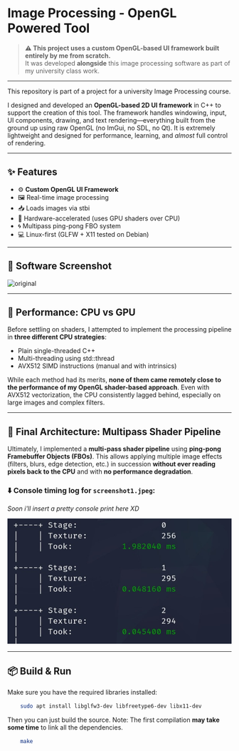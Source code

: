 # Image Processing - OpenGL Powered Tool

> **⚠️ This project uses a custom OpenGL-based UI framework built entirely by me from scratch.**  
> It was developed **alongside** this image processing software as part of my university class work.

---

This repository is part of a project for a university Image Processing course.

I designed and developed an **OpenGL-based 2D UI framework** in C++ to support the creation of this tool. The framework handles windowing, input, UI components, drawing, and text rendering—everything built from the ground up using raw OpenGL (no ImGui, no SDL, no Qt). It is extremely lightweight and designed for performance, learning, and *almost* full control of rendering.

---

## ✨ Features

- ⚙️ **Custom OpenGL UI Framework**
- 🖼️ Real-time image processing
- 📥 Loads images via stbi
- 💨 Hardware-accelerated (uses GPU shaders over CPU)
- 🌀 Multipass ping-pong FBO system
- 💻 Linux-first (GLFW + X11 tested on Debian)

---

## 🧪 Software Screenshot

![original](images/screenshot1.jpeg)

---

## 🚀 Performance: CPU vs GPU

Before settling on shaders, I attempted to implement the processing pipeline in **three different CPU strategies**:

- Plain single-threaded C++
- Multi-threading using std::thread
- AVX512 SIMD instructions (manual and with intrinsics)

While each method had its merits, **none of them came remotely close to the performance of my OpenGL shader-based approach**. Even with AVX512 vectorization, the CPU consistently lagged behind, especially on large images and complex filters.

---

## 🎯 Final Architecture: Multipass Shader Pipeline

Ultimately, I implemented a **multi-pass shader pipeline** using **ping-pong Framebuffer Objects (FBOs)**. This allows applying multiple image effects (filters, blurs, edge detection, etc.) in succession **without ever reading pixels back to the CPU** and with **no performance degradation**.

### ⬇️ Console timing log for `screenshot1.jpeg`:

*Soon i'll insert a pretty console print here XD*

![original](images/multipasslog.jpeg)

---

## 📦 Build & Run

Make sure you have the required libraries installed:

```bash
    sudo apt install libglfw3-dev libfreetype6-dev libx11-dev
```
Then you can just build the source. Note: The first compilation **may take some time** to link all the dependencies. 

```bash
    make
```



